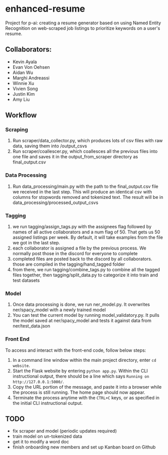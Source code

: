 # enhanced-resume

Project for p-ai: creating a resume generator based on using Named Entity Recognition on web-scraped job listings to prioritize keywords on a user's resume.

## Collaborators:

- Kevin Ayala
- Evan Von Oehsen
- Aidan Wu
- Marghi Andreassi
- Winnie Xu
- Vivien Song
- Justin Kim
- Amy Liu


## Workflow

### Scraping

1. Run scraper/data_collector.py, which produces lots of csv files with raw data, saving them into /output_csvs
2. Run scraper/coallescer.py, which coallesces all the previous files into one file and saves it in the output_from_scraper directory as final_output.csv

### Data Processing

1. Run data_processing/main.py with the path to the final_output.csv file we received in the last step. This will produce an identical csv with columns for stopwords removed and tokenized text. The result will be in data_processing/processed_output_csvs

### Tagging

1. we run tagging/assign_tags.py with the assignees flag followed by names of all active collaborators and a num flag of 50. That gets us 50 assigned listings per week. By default, it will take examples from the file we got in the last step.
2. each collaborator is assigned a file by the previous process. We normally post those in the discord for everyone to complete
3. completed files are posted back to the discord by all collaborators. those are compiled in the tagging/hand_tagged folder
4. from there, we run tagging/combine_tags.py to combine all the tagged files together, then tagging/split_data.py to categorize it into train and test datasets

### Model

1. Once data processing is done, we run ner_model.py. It overwrites ner/spacy_model with a newly trained model
2. You can test the current model by running model_validatory.py. It pulls the model saved at ner/spacy_model and tests it against data from ner/test_data.json

### Front End

To access and interact with the front-end code, follow below steps:

1. In a command line window within the main project directory, enter `cd website`.
2. Start the Flask website by entering `python app.py`. Within the CLI instructional output, there should be a line which says `Running on http://127.0.0.1:5000/`.
3. Copy the URL portion of the message, and paste it into a browser while the process is still running. The home page should now appear.
4. Terminate the process anytime with the `CTRL+C` keys, or as specified in the initial CLI instructional output.

## TODO

- fix scraper and model (periodic updates required)
- train model on un-tokenized data
- get it to modify a word doc
- finish onboarding new members and set up Kanban board on Github
